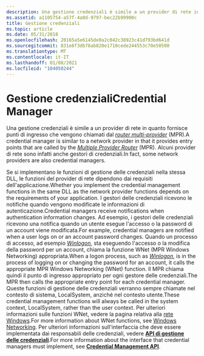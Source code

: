 ```yaml
---
description: Una gestione credenziali è simile a un provider di rete in quanto fornisce punti di ingresso che vengono chiamati dal router multi-provider (MPR). Alcuni provider di rete sono infatti anche gestori di credenziali.
ms.assetid: a1105754-a57f-4a0d-9797-bec22b99900c
title: Gestione credenziali
ms.topic: article
ms.date: 05/31/2018
ms.openlocfilehash: 20165a5e6145de0a2c042c38923c41d793bd641d
ms.sourcegitcommit: 831e8f3db78ab820e1710cede244553c70e50500
ms.translationtype: MT
ms.contentlocale: it-IT
ms.lasthandoff: 01/08/2021
ms.locfileid: "104050244"
---
```

# <a name="credential-manager"></a><span data-ttu-id="f5dc2-104">Gestione credenziali</span><span class="sxs-lookup"><span data-stu-id="f5dc2-104">Credential Manager</span></span>

<span data-ttu-id="f5dc2-105">Una gestione credenziali è simile a un provider di rete in quanto fornisce punti di ingresso che vengono chiamati dal [*router multi-provider*](/windows/desktop/SecGloss/m-gly) (MPR).</span><span class="sxs-lookup"><span data-stu-id="f5dc2-105">A credential manager is similar to a network provider in that it provides entry points that are called by the [*Multiple Provider Router*](/windows/desktop/SecGloss/m-gly) (MPR).</span></span> <span data-ttu-id="f5dc2-106">Alcuni provider di rete sono infatti anche gestori di credenziali.</span><span class="sxs-lookup"><span data-stu-id="f5dc2-106">In fact, some network providers are also credential managers.</span></span>

<span data-ttu-id="f5dc2-107">Se si implementano le funzioni di gestione delle credenziali nella stessa DLL, le funzioni del provider di rete dipendono dai requisiti dell'applicazione.</span><span class="sxs-lookup"><span data-stu-id="f5dc2-107">Whether you implement the credential management functions in the same DLL as the network provider functions depends on the requirements of your application.</span></span> <span data-ttu-id="f5dc2-108">I gestori delle credenziali ricevono le notifiche quando vengono modificate le informazioni di autenticazione.</span><span class="sxs-lookup"><span data-stu-id="f5dc2-108">Credential managers receive notifications when authentication information changes.</span></span> <span data-ttu-id="f5dc2-109">Ad esempio, i gestori delle credenziali ricevono una notifica quando un utente esegue l'accesso o la password di un account viene modificata.</span><span class="sxs-lookup"><span data-stu-id="f5dc2-109">For example, credential managers are notified when a user logs on or an account password changes.</span></span> <span data-ttu-id="f5dc2-110">Quando un processo di accesso, ad esempio [*Winlogon*](/windows/desktop/SecGloss/w-gly), sta eseguendo l'accesso o la modifica della password per un account, chiama la funzione WNet (MPR Windows Networking) appropriata.</span><span class="sxs-lookup"><span data-stu-id="f5dc2-110">When a logon process, such as [*Winlogon*](/windows/desktop/SecGloss/w-gly), is in the process of logging on or changing the password for an account, it calls the appropriate MPR Windows Networking (WNet) function.</span></span> <span data-ttu-id="f5dc2-111">Il MPR chiama quindi il punto di ingresso appropriato per ogni gestore delle credenziali.</span><span class="sxs-lookup"><span data-stu-id="f5dc2-111">The MPR then calls the appropriate entry point for each credential manager.</span></span> <span data-ttu-id="f5dc2-112">Queste funzioni di gestione delle credenziali verranno sempre chiamate nel contesto di sistema, LocalSystem, anziché nel contesto utente.</span><span class="sxs-lookup"><span data-stu-id="f5dc2-112">These credential management functions will always be called in the system context, LocalSystem, rather than the user context.</span></span> <span data-ttu-id="f5dc2-113">Per ulteriori informazioni sulle funzioni WNet, vedere la pagina relativa alla [rete Windows](/windows/desktop/WNet/windows-networking-wnet-).</span><span class="sxs-lookup"><span data-stu-id="f5dc2-113">For more information about WNet functions, see [Windows Networking](/windows/desktop/WNet/windows-networking-wnet-).</span></span> <span data-ttu-id="f5dc2-114">Per ulteriori informazioni sull'interfaccia che deve essere implementata dai responsabili delle credenziali, vedere [**API di gestione delle credenziali**](credential-management-api.md).</span><span class="sxs-lookup"><span data-stu-id="f5dc2-114">For more information about the interface that credential managers must implement, see [**Credential Management API**](credential-management-api.md).</span></span>

 

 
